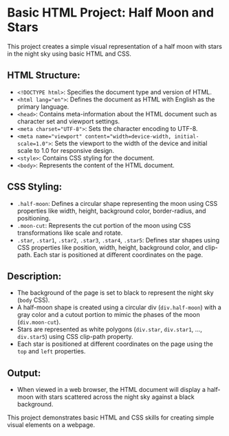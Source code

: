# Basic HTML Project: Half Moon and Stars

This project creates a simple visual representation of a half moon with stars in the night sky using basic HTML and CSS.

## HTML Structure:

- `<!DOCTYPE html>`: Specifies the document type and version of HTML.
- `<html lang="en">`: Defines the document as HTML with English as the primary language.
- `<head>`: Contains meta-information about the HTML document such as character set and viewport settings.
- `<meta charset="UTF-8">`: Sets the character encoding to UTF-8.
- `<meta name="viewport" content="width=device-width, initial-scale=1.0">`: Sets the viewport to the width of the device and initial scale to 1.0 for responsive design.
- `<style>`: Contains CSS styling for the document.
- `<body>`: Represents the content of the HTML document.

## CSS Styling:

- `.half-moon`: Defines a circular shape representing the moon using CSS properties like width, height, background color, border-radius, and positioning.
- `.moon-cut`: Represents the cut portion of the moon using CSS transformations like scale and rotate.
- `.star`, `.star1`, `.star2`, `.star3`, `.star4`, `.star5`: Defines star shapes using CSS properties like position, width, height, background color, and clip-path. Each star is positioned at different coordinates on the page.

## Description:

- The background of the page is set to black to represent the night sky (`body` CSS).
- A half-moon shape is created using a circular div (`div.half-moon`) with a gray color and a cutout portion to mimic the phases of the moon (`div.moon-cut`).
- Stars are represented as white polygons (`div.star`, `div.star1`, ..., `div.star5`) using CSS clip-path property.
- Each star is positioned at different coordinates on the page using the `top` and `left` properties.

## Output:

- When viewed in a web browser, the HTML document will display a half-moon with stars scattered across the night sky against a black background.

This project demonstrates basic HTML and CSS skills for creating simple visual elements on a webpage.
